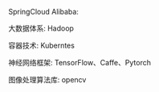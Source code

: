 SpringCloud Alibaba: 

大数据体系: Hadoop

容器技术: Kuberntes

神经网络框架: TensorFlow、Caffe、Pytorch

图像处理算法库: opencv

